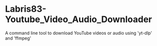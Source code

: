 # Labris83-Youtube_Video_Audio_Downloader
A command line tool to download YouTube videos or audio using 'yt-dlp' and 'ffmpeg'
